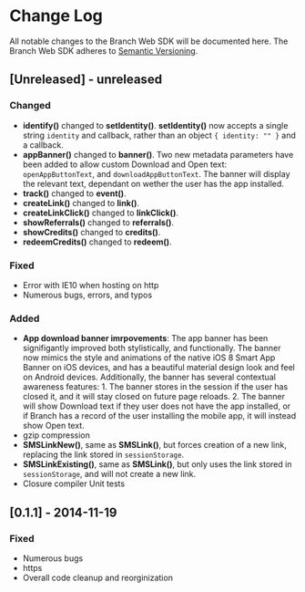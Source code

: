 # Change Log
All notable changes to the Branch Web SDK will be documented here.
The Branch Web SDK adheres to [Semantic Versioning](http://semver.org/).

## [Unreleased] - unreleased
### Changed
- **identify()** changed to **setIdentity()**. **setIdentity()** now accepts a single string `identity` and callback, rather than an object `{ identity: "" }` and a callback.
- **appBanner()** changed to **banner()**. Two new metadata parameters have been added to allow custom Download and Open text: `openAppButtonText`, and `downloadAppButtonText`. The banner will display the relevant text, dependant on wether the user has the app installed.
- **track()** changed to **event()**.
- **createLink()** changed to **link()**.
- **createLinkClick()** changed to **linkClick()**.
- **showReferrals()** changed to **referrals()**.
- **showCredits()** changed to **credits()**.
- **redeemCredits()** changed to **redeem()**.

### Fixed
- Error with IE10 when hosting on http
- Numerous bugs, errors, and typos

### Added
- **App download banner imrpovements**: The app banner has been signifigantly improved both stylistically, and functionally. The banner now mimics the style and animations of the native iOS 8 Smart App Banner on iOS devices, and has a beautiful material design look and feel on Android devices. Additionally, the banner has several contextual awareness features: 1. The banner stores in the session if the user has closed it, and it will stay closed on future page reloads. 2. The banner will show Download text if they user does not have the app installed, or if Branch has a record of the user installing the mobile app, it will instead show Open text.
- gzip compression
- **SMSLinkNew()**, same as **SMSLink()**, but forces creation of a new link, replacing the link stored in `sessionStorage`.
- **SMSLinkExisting()**, same as **SMSLink()**, but only uses the link stored in `sessionStorage`, and will not create a new link.
- Closure compiler Unit tests

## [0.1.1] - 2014-11-19

### Fixed
- Numerous bugs
- https
- Overall code cleanup and reorginization